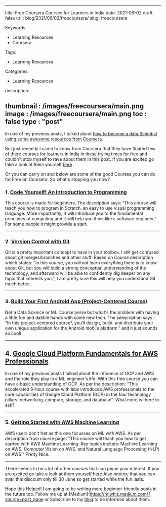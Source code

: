 
---
title: Free Coursera Courses for Learners in India
date:  2021-06-02
draft: false
url : blog/2021/06/02/freecoursera/
slug: freecoursera

Keywords:
- Learning Resources
- Coursera

Tags:
- Learning Resources


Categories:
- Learning Resources

description:

thumbnail : /images/freecoursera/main.png
image : /images/freecoursera/main.png
toc : false
type : "post"
---

In one of my previous posts, I talked about [how to become a data Scientist using some awesome resources from Coursera](https://mlwhiz.com/blog/2020/02/21/ds2020/).

But just recently I came to know from Coursera that they have floated few of there courses for learners in India in these trying times for free and I couldn't stop myself to rave about them in this post. If you are excited go take a look at them yourself [here](https://click.linksynergy.com/deeplink?id=lVarvwc5BD0&mid=40328&murl=https%3A%2F%2Fwww.coursera.org%2Fpromo%2Ffree-certificate-courses-in)

Or you can carry on and below are some of the good Courses you can do for Free on Coursera.
So what's stopping you now?

### 1. [Code Yourself! An Introduction to Programming](https://click.linksynergy.com/deeplink?id=lVarvwc5BD0&mid=40328&murl=https%3A%2F%2Fwww.coursera.org%2Flearn%2Fintro-programming%3Fedocomorp%3Dfree-certificate-courses-in)

This course is made for beginners. The description says: "This course will teach you how to program in Scratch, an easy to use visual programming language. More importantly, it will introduce you to the fundamental principles of computing and it will help you think like a software engineer." For some people it might provide a start.

---

### 2. [Version Control with Git](https://click.linksynergy.com/deeplink?id=lVarvwc5BD0&mid=40328&murl=https%3A%2F%2Fwww.coursera.org%2Flearn%2Fversion-control-with-git%3Fedocomorp%3Dfree-certificate-courses-in)

Git is a pretty important concept to have in your toolbox. I still get confused about git merges/branches and other stuff. Based on Course description which states: "In this course, you will not learn everything there is to know about Git, but you will build a strong conceptual understanding of the technology, and afterward will be able to confidently dig deeper on any topic that interests you.", I am pretty sure this will help you understand Git much better.

---

### 3. [Build Your First Android App (Project-Centered Course)](https://click.linksynergy.com/deeplink?id=lVarvwc5BD0&mid=40328&murl=https%3A%2F%2Fwww.coursera.org%2Flearn%2Fandroid-app%3Fedocomorp%3Dfree-certificate-courses-in)

Not a Data Science or ML Course perse but what's the problem with having a little fun and dabble hands with some new tech. The sdescription says : "In this project-centered course*, you’ll design, build, and distribute your own unique application for the Android mobile platform." and it just sounds so cool!

---

## 4. [Google Cloud Platform Fundamentals for AWS Professionals](https://click.linksynergy.com/deeplink?id=lVarvwc5BD0&mid=40328&murl=https%3A%2F%2Fwww.coursera.org%2Flearn%2Fgcp-fundamentals-aws%3Fedocomorp%3Dfree-certificate-courses-in)

In one of my previous posts I talked about the influence of GCP and AWS and the role they play in a ML engineer's life. With this free course you can have a basic understanding of GCP. As per the description: "This accelerated 6-hour course with labs introduces AWS professionals to the core capabilities of Google Cloud Platform (GCP) in the four technology pillars: networking, compute, storage, and database". What more is there to ask?

---

### 5. [Getting Started with AWS Machine Learning](https://click.linksynergy.com/deeplink?id=lVarvwc5BD0&mid=40328&murl=https%3A%2F%2Fwww.coursera.org%2Flearn%2Faws-machine-learning%3Fedocomorp%3Dfree-certificate-courses-in)

AWS users don't fret as this one focusses on ML with AWS. As per description from course page: "This course will teach you how to get started with AWS Machine Learning. Key topics include: Machine Learning on AWS, Computer Vision on AWS, and Natural Language Processing (NLP) on AWS." Pretty Nice.

---

There seems to be a lot of other courses that can pique your interest. If you are excited go take a look at them yourself [here](https://click.linksynergy.com/deeplink?id=lVarvwc5BD0&mid=40328&murl=https%3A%2F%2Fwww.coursera.org%2Fpromo%2Ffree-certificate-courses-in) Also nnotice that you can avail this discount only till 30 June so get started while the fun lasts.

Hope this Helped! I am going to be writing more beginner-friendly posts in the future too. Follow me up at [Medium](https://mlwhiz.medium.com/?source=post_page or Subscribe to my [blog](https://mlwhiz.ck.page/a9b8bda70c) to be informed about them.
